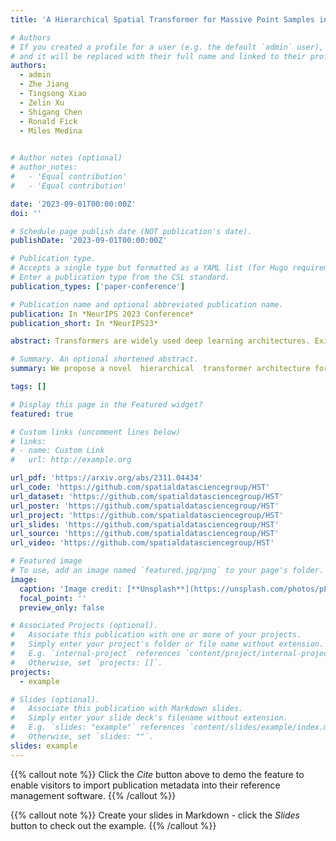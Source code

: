 ```yaml
---
title: 'A Hierarchical Spatial Transformer for Massive Point Samples in Continuous Space'

# Authors
# If you created a profile for a user (e.g. the default `admin` user), write the username (folder name) here
# and it will be replaced with their full name and linked to their profile.
authors:
  - admin
  - Zhe Jiang
  - Tingsong Xiao
  - Zelin Xu
  - Shigang Chen
  - Ronald Fick
  - Miles Medina
  

# Author notes (optional)
# author_notes:
#   - 'Equal contribution'
#   - 'Equal contribution'

date: '2023-09-01T00:00:00Z'
doi: ''

# Schedule page publish date (NOT publication's date).
publishDate: '2023-09-01T00:00:00Z'

# Publication type.
# Accepts a single type but formatted as a YAML list (for Hugo requirements).
# Enter a publication type from the CSL standard.
publication_types: ['paper-conference']

# Publication name and optional abbreviated publication name.
publication: In *NeurIPS 2023 Conference*
publication_short: In *NeurIPS23*

abstract: Transformers are widely used deep learning architectures. Existing transformers are mostly designed for sequences (texts or time series), images or videos, and graphs. This paper proposes a novel transformer model for massive (up to a million) point samples in continuous space. Such data are ubiquitous in environment sciences (e.g., sensor observations), numerical simulations (e.g., particle-laden flow, astrophysics), and location-based services (e.g., POIs and trajectories). However, designing a transformer for massive spatial points is non-trivial due to several challenges, including implicit long-range and multi-scale dependency on irregular points in continuous space, a non-uniform point distribution, the potential high computational costs of calculating all-pair attention across massive points, and the risks of over-confident predictions due to varying point density. To address these challenges, we propose a new hierarchical spatial transformer model, which includes multi-resolution representation learning within a quad-tree hierarchy and efficient spatial attention via coarse approximation. We also design an uncertainty quantification branch to estimate prediction confidence related to input feature noise and point sparsity. We provide a theoretical analysis of computational time complexity and memory costs. Extensive experiments on both real-world and synthetic datasets show that our method outperforms multiple baselines in prediction accuracy and our model can scale up to one million points on one NVIDIA A100 GPU.

# Summary. An optional shortened abstract.
summary: We propose a novel  hierarchical  transformer architecture for massive point sample obervations in continuous space.

tags: []

# Display this page in the Featured widget?
featured: true

# Custom links (uncomment lines below)
# links:
# - name: Custom Link
#   url: http://example.org

url_pdf: 'https://arxiv.org/abs/2311.04434'
url_code: 'https://github.com/spatialdatasciencegroup/HST'
url_dataset: 'https://github.com/spatialdatasciencegroup/HST'
url_poster: 'https://github.com/spatialdatasciencegroup/HST'
url_project: 'https://github.com/spatialdatasciencegroup/HST'
url_slides: 'https://github.com/spatialdatasciencegroup/HST'
url_source: 'https://github.com/spatialdatasciencegroup/HST'
url_video: 'https://github.com/spatialdatasciencegroup/HST'

# Featured image
# To use, add an image named `featured.jpg/png` to your page's folder.
image:
  caption: 'Image credit: [**Unsplash**](https://unsplash.com/photos/pLCdAaMFLTE)'
  focal_point: ''
  preview_only: false

# Associated Projects (optional).
#   Associate this publication with one or more of your projects.
#   Simply enter your project's folder or file name without extension.
#   E.g. `internal-project` references `content/project/internal-project/index.md`.
#   Otherwise, set `projects: []`.
projects:
  - example

# Slides (optional).
#   Associate this publication with Markdown slides.
#   Simply enter your slide deck's filename without extension.
#   E.g. `slides: "example"` references `content/slides/example/index.md`.
#   Otherwise, set `slides: ""`.
slides: example
---
```


{{% callout note %}}
Click the _Cite_ button above to demo the feature to enable visitors to import publication metadata into their reference management software.
{{% /callout %}}

{{% callout note %}}
Create your slides in Markdown - click the _Slides_ button to check out the example.
{{% /callout %}}

<!-- Add the publication's **full text** or **supplementary notes** here. You can use rich formatting such as including [code, math, and images](https://wowchemy.com/docs/content/writing-markdown-latex/). -->
